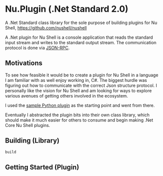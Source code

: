 # Nu.Plugin (.Net Standard 2.0)

A .Net Standard class library for the sole purpose of building plugins for Nu Shell, https://github.com/nushell/nushell

A .Net plugin for Nu Shell is a console application that reads the standard input stream and writes to the standard output stream. The communication protocol is done via [JSON-RPC](https://www.jsonrpc.org/).

## Motivations

To see how feasible it would be to create a plugin for Nu Shell in a language I am familiar with as well enjoy working in, C#. The biggest hurdle was figuring out how to communicate with the correct Json structure protocol. I personally like the vision for Nu Shell and am looking for ways to explore various avenues of getting others involved in the ecosystem.

I used the [sample Python plugin](https://github.com/nushell/contributor-book/blob/master/en/plugins.md#creating-a-plugin-in-python) as the starting point and went from there.

Eventually I abstracted the plugin bits into their own class library, which should make it much easier for others to consume and begin making .Net Core Nu Shell plugins.

## Building (Library)

```cmd
build
```

## Getting Started (Plugin)
